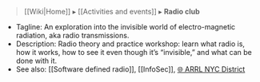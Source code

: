 > [[Wiki|Home]] ▸ [[Activities and events]] ▸ **Radio club**

* Tagline: An exploration into the invisible world of electro-magnetic radiation, aka radio transmissions.
* Description: Radio theory and practice workshop: learn what radio is, how it works, how to see it even though it’s “invisible,” and what can be done with it.
* See also: [[Software defined radio]], [[InfoSec]], [🌐 ARRL NYC District](https://aresnyc.org/tag/arrl/)